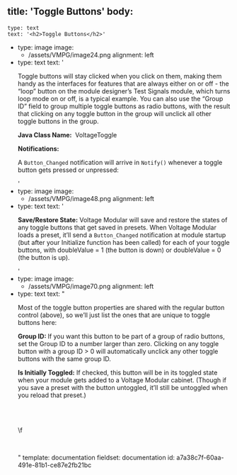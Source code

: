 title: 'Toggle Buttons'
body:
  -
    type: text
    text: '<h2>Toggle Buttons</h2>'
  -
    type: image
    image:
      - /assets/VMPG/image24.png
    alignment: left
  -
    type: text
    text: '<p>Toggle buttons will stay clicked when you click on them, making them handy as the interfaces for features that are always either on or off - the “loop” button on the module designer’s Test Signals module, which turns loop mode on or off, is a typical example. You can also use the “Group ID” field to group multiple toggle buttons as radio buttons, with the result that clicking on any toggle button in the group will unclick all other toggle buttons in the group.</p><p><strong>Java Class Name:</strong> &nbsp;VoltageToggle</p><p><strong>Notifications:</strong></p><p>A <code>Button_Changed</code> notification will arrive in <code>Notify()</code> whenever a toggle button gets pressed or unpressed:</p>'
  -
    type: image
    image:
      - /assets/VMPG/image48.png
    alignment: left
  -
    type: text
    text: '<p><strong>Save/Restore State:</strong> Voltage Modular will save and restore the states of any toggle buttons that get saved in presets. When Voltage Modular loads a preset, it’ll send a <code>Button_Changed</code> notification at module startup (but after your Initialize function has been called) for each of your toggle buttons, with doubleValue = 1 (the button is down) or doubleValue = 0 (the button is up).</p>'
  -
    type: image
    image:
      - /assets/VMPG/image70.png
    alignment: left
  -
    type: text
    text: "<p>Most of the toggle button properties are shared with the regular button control (above), so we’ll just list the ones that are unique to toggle buttons here:</p><p><strong>Group ID: </strong>If you want this button to be part of a group of radio buttons, set the Group ID to a number larger than zero. Clicking on any toggle button with a group ID &gt; 0 will automatically unclick any other toggle buttons with the same group ID.</p><p><strong>Is Initially Toggled:</strong> If checked, this button will be in its toggled state when your module gets added to a Voltage Modular cabinet. (Though if you save a preset with the button untoggled, it’ll still be untoggled when you reload that preset.)</p><p><br><br></p><p>\f<br></p><p><br></p>"
template: documentation
fieldset: documentation
id: a7a38c7f-60aa-491e-81b1-ce87e2fb21bc
